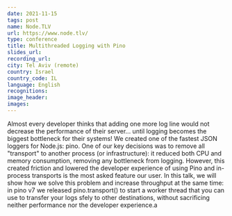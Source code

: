 ```yaml
---
date: 2021-11-15
tags: post
name: Node.TLV
url: https://www.node.tlv/
type: conference
title: Multithreaded Logging with Pino
slides_url:
recording_url: 
city: Tel Aviv (remote)
country: Israel
country_code: IL
language: English
recognitions:
image_header:
images:
---
```


Almost every developer thinks that adding one more log line would not decrease the performance of their server... until logging becomes the biggest bottleneck for their systems! We created one of the fastest JSON loggers for Node.js: pino. One of our key decisions was to remove all "transport" to another process (or infrastructure): it reduced both CPU and memory consumption, removing any bottleneck from logging. However, this created friction and lowered the developer experience of using Pino and in-process transports is the most asked feature our user. In this talk, we will show how we solve this problem and increase throughput at the same time: in pino v7 we released pino.transport() to start a worker thread that you can use to transfer your logs sfely to other destinations, without sacrificing neither performance nor the developer experience.a
